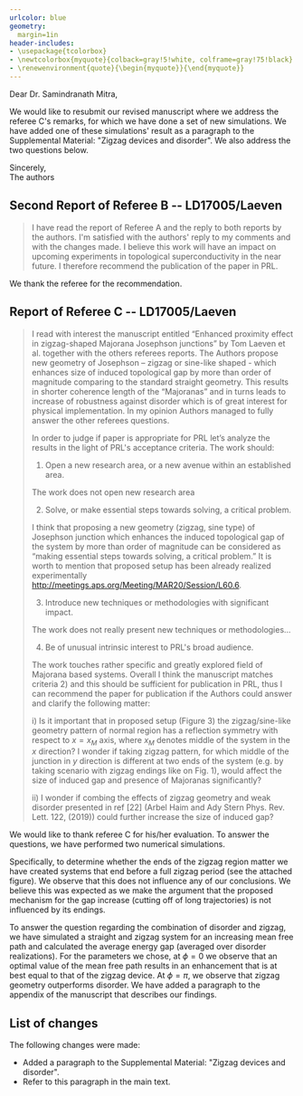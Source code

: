 ```yaml
---
urlcolor: blue
geometry:
  margin=1in
header-includes:
- \usepackage{tcolorbox}
- \newtcolorbox{myquote}{colback=gray!5!white, colframe=gray!75!black}
- \renewenvironment{quote}{\begin{myquote}}{\end{myquote}}
---
```


Dear Dr. Samindranath Mitra,

We would like to resubmit our revised manuscript where we address the referee C's remarks, for which we have done a set of new simulations.
We have added one of these simulations' result as a paragraph to the Supplemental Material: "Zigzag devices and disorder".
We also address the two questions below.

Sincerely,  
The authors

## Second Report of Referee B -- LD17005/Laeven

> I have read the report of Referee A and the reply to both reports by the authors. I'm satisfied with the authors' reply to my comments and with the changes made. I believe this work will have an impact on upcoming experiments in topological superconductivity in the near future. I therefore recommend the publication of the paper in PRL.

We thank the referee for the recommendation.

## Report of Referee C -- LD17005/Laeven

> I read with interest the manuscript entitled “Enhanced proximity effect in zigzag-shaped Majorana Josephson junctions” by Tom Laeven et al. together with the others referees reports. The Authors propose new geometry of Josephson – zigzag or sine-like shaped - which enhances size of induced topological gap by more than order of magnitude comparing to the standard straight geometry. This results in shorter coherence length of the “Majoranas” and in turns leads to increase of robustness against disorder which is of great interest for physical implementation. In my opinion Authors managed to fully answer the other referees questions.
>
> In order to judge if paper is appropriate for PRL let’s analyze the results in the light of PRL's acceptance criteria. The work should:
>
> 1) Open a new research area, or a new avenue within an established area.
>
> The work does not open new research area
>
> 2) Solve, or make essential steps towards solving, a critical problem.
>
> I think that proposing a new geometry (zigzag, sine type) of Josephson junction which enhances the induced topological gap of the system by more than order of magnitude can be considered as “making essential steps towards solving, a critical problem.” It is worth to mention that proposed setup has been already realized experimentally http://meetings.aps.org/Meeting/MAR20/Session/L60.6.
>
> 3) Introduce new techniques or methodologies with significant impact.
>
> The work does not really present new techniques or methodologies...
>
> 4) Be of unusual intrinsic interest to PRL's broad audience.
>
> The work touches rather specific and greatly explored field of Majorana based systems.
> Overall I think the manuscript matches criteria 2) and this should be sufficient for publication in PRL, thus I can recommend the paper for publication if the Authors could answer and clarify the following matter:
>
> i) Is it important that in proposed setup (Figure 3) the zigzag/sine-like geometry pattern of normal region has a reflection symmetry with respect to $x=x_M$ axis, where $x_M$ denotes middle of the system in the $x$ direction? I wonder if taking zigzag pattern, for which middle of the junction in $y$ direction is different at two ends of the system (e.g. by taking scenario with zigzag endings like on Fig. 1), would affect the size of induced gap and presence of Majoranas significantly?
>
> ii) I wonder if combing the effects of zigzag geometry and weak disorder presented in ref [22] (Arbel Haim and Ady Stern Phys. Rev. Lett. 122, (2019)) could further increase the size of induced gap?

We would like to thank referee C for his/her evaluation. To answer the questions, we have performed two numerical simulations.

Specifically, to determine whether the ends of the zigzag region matter we have created systems that end before a full zigzag period (see the attached figure). We observe that this does not influence any of our conclusions. We believe this was expected as we make the argument that the proposed mechanism for the gap increase (cutting off of long trajectories) is not influenced by its endings.

To answer the question regarding the combination of disorder and zigzag, we have simulated a straight and zigzag system for an increasing mean free path and calculated the average energy gap (averaged over disorder realizations). For the parameters we chose, at $\phi=0$ we observe that an optimal value of the mean free path results in an enhancement that is at best equal to that of the zigzag device. At $\phi=\pi$, we observe that zigzag geometry outperforms disorder. We have added a paragraph to the appendix of the manuscript that describes our findings.

## List of changes

The following changes were made:

* Added a paragraph to the Supplemental Material: "Zigzag devices and disorder".
* Refer to this paragraph in the main text.
